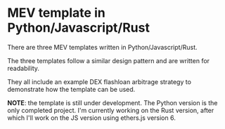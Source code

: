 # MEV template in Python/Javascript/Rust

There are three MEV templates written in Python/Javascript/Rust.

The three templates follow a similar design pattern and are written for readability.

They all include an example DEX flashloan arbitrage strategy to demonstrate how the template can be used.

**NOTE**: the template is still under development. The Python version is the only completed project. I'm currently working on the Rust version, after which I'll work on the JS version using ethers.js version 6.